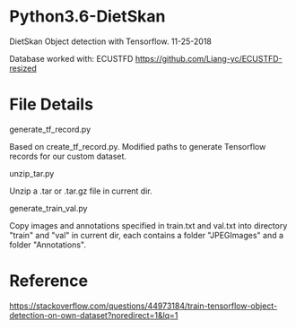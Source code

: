 # Python3.6-DietSkan
DietSkan Object detection with Tensorflow. 11-25-2018

Database worked with: ECUSTFD https://github.com/Liang-yc/ECUSTFD-resized

# File Details
generate_tf_record.py
  
  Based on create_tf_record.py. Modified paths to generate Tensorflow records for our custom dataset.
  
unzip_tar.py
  
  Unzip a .tar or .tar.gz file in current dir.
  
generate_train_val.py

  Copy images and annotations specified in train.txt and val.txt into directory "train" and "val" in current dir, each contains a folder "JPEGImages" and a folder "Annotations".

# Reference
  https://stackoverflow.com/questions/44973184/train-tensorflow-object-detection-on-own-dataset?noredirect=1&lq=1
